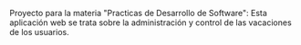 Proyecto para la materia "Practicas de Desarrollo de Software":
	Esta aplicación web se trata sobre la administración y control de las vacaciones de los usuarios.
